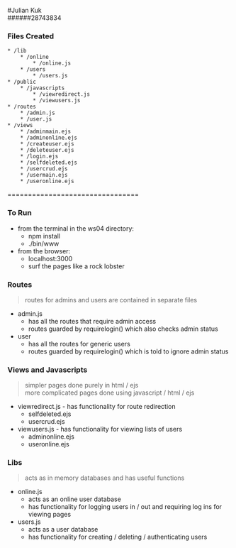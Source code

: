 #Julian Kuk  
######28743834  

### Files Created  
	* /lib  
		* /online  
			* /online.js  
		* /users  
			* /users.js  
	* /public  
		* /javascripts  
			* /viewredirect.js  
			* /viewusers.js  
	* /routes  
		* /admin.js  
		* /user.js  
	* /views  
		* /adminmain.ejs  
		* /adminonline.ejs  
		* /createuser.ejs  
		* /deleteuser.ejs  
		* /login.ejs  
		* /selfdeleted.ejs  
		* /usercrud.ejs  
		* /usermain.ejs  
		* /useronline.ejs  

================================  

### To Run  

* from the terminal in the ws04 directory:  
	* npm install  
	* ./bin/www  
* from the browser:  
	* localhost:3000  
	* surf the pages like a rock lobster  

### Routes  

> routes for admins and users are contained in separate files  

* admin.js  
	* has all the routes that require admin access  
	* routes guarded by requirelogin() which also checks admin status  
* user  
	* has all the routes for generic users  
	* routes guarded by requirelogin() which is told to ignore admin status  

### Views and Javascripts  

> simpler pages done purely in html / ejs  
> more complicated pages done using javascript / html / ejs  

* viewredirect.js - has functionality for route redirection  
	* selfdeleted.ejs  
	* usercrud.ejs  
* viewusers.js - has functionality for viewing lists of users  
	* adminonline.ejs  
	* useronline.ejs  

### Libs  

> acts as in memory databases and has useful functions  

* online.js  
	* acts as an online user database  
	* has functionality for logging users in / out and requiring log ins for viewing pages  
* users.js  
	* acts as a user database  
	* has functionality for creating / deleting / authenticating users  